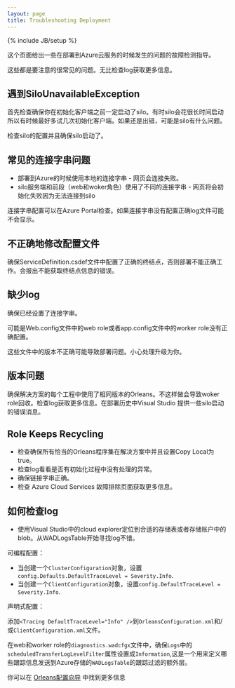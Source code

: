 ```yaml
---
layout: page
title: Troubleshooting Deployment
---
```

{% include JB/setup %}

<!--This page gives some general guidelines for troubleshooting any issues that occur while deploying to Azure Cloud Services. -->
这个页面给出一些在部署到Azure云服务的时候发生的问题的故障检测指导。
<!--These are very common issues to watch out for. Be sure to check the logs for more information.-->
这些都是要注意的很常见的问题。无比检查log获取更多信息。

## 遇到SiloUnavailableException
<!--## Getting a SiloUnavailableException-->

<!--First check to make sure that you are actually starting the silos before attempting to initialize the client. Sometimes the -->
<!--silos take a long time to start so it can be beneficial to try to initialize the client multiple times. If it still throws an -->
<!--exception, then there might be another issue with the silos.-->
首先检查确保你在初始化客户端之前一定启动了silo。有时silo会花很长时间启动所以有时候最好多试几次初始化客户端。如果还是出错，可能是silo有什么问题。

<!--Check the silo configuration and make sure that the silos are starting up properly.-->
检查silo的配置并且确保silo启动了。

## 常见的连接字串问题
<!--## Common Connection String Issues-->
<!---	Using the local connection string when deploying to Azure – the website will fail to connect-->
<!---	Using different connection strings for the silos and the front end (web and worker roles) – the website will fail to -->
<!--initialize the client because it cannot connect to the silos-->
- 部署到Azure的时候使用本地的连接字串 - 网页会连接失败。
- silo服务端和前段（web和woker角色）使用了不同的连接字串 - 网页将会初始化失败因为无法连接到silo

<!--The connection string configuration can be checked in the Azure Portal. The logs may not display properly if the connection -->
<!--strings are not set up correctly.-->
连接字串配置可以在Azure Portal检查。如果连接字串没有配置正确log文件可能不会显示。

## 不正确地修改配置文件
<!--## Modifying the Configuration Files Improperly-->

<!--Make sure that the proper endpoints are configured in the ServiceDefinition.csdef file or else the deployment will not work.-->
<!--It will give errors saying that it cannot get the endpoint information.-->
确保ServiceDefinition.csdef文件中配置了正确的终结点，否则部署不能正确工作。会报出不能获取终结点信息的错误。

## 缺少log
<!--## Missing Logs-->
<!--Make sure that the connection strings are set up properly.-->
确保已经设置了连接字串。

<!--It is likely that the Web.config file in the web role or the app.config file in the worker role were modified improperly. -->
可能是Web.config文件中的web role或者app.config文件中的worker role没有正确配置。
<!--Incorrect versions in these files can cause issues with the deployment. Be careful when dealing with updates.-->
这些文件中的版本不正确可能导致部署问题。小心处理升级为你。

## 版本问题
<!--## Version Issues-->
<!--Make sure that the same version of Orleans is used in every project in the solution. Not doing this can lead to the worker-->
<!--role recycling. Check the logs for more information. Visual Studio provides some silo startup error messages in the deployment history.-->
确保解决方案的每个工程中使用了相同版本的Orleans。不这样做会导致woker role回收。检查log获取更多信息。在部署历史中Visual Studio 提供一些silo启动的错误消息。

## Role Keeps Recycling
<!--## Role Keeps Recycling-->
<!--- Check that all the appropriate Orleans assemblies are in the solution and have Copy Local set to True.-->
<!--- Check the logs to see if there is an unhandled exception while initializing.-->
<!--- Make sure that the connections strings are correct.-->
<!--- Check the Azure Cloud Services troubleshooting pages for more information.-->
- 检查确保所有恰当的Orleans程序集在解决方案中并且设置Copy Local为true。
- 检查log看看是否有初始化过程中没有处理的异常。
- 确保链接字串正确。
- 检查 Azure Cloud Services 故障排除页面获取更多信息。

## 如何检查log
<!--## How to Check Logs-->
<!--- Use the cloud explorer in Visual Studio to navigate to the appropriate storage table or blob in the storage account. The WADLogsTable is a good starting point for looking at the logs.-->
<!--- You might only be logging errors. If you want informational logs as well, you will need to modify the configuration to set the logging severity level. -->
- 使用Visual Studio中的cloud explorer定位到合适的存储表或者存储账户中的blob。从WADLogsTable开始寻找log不错。

<!--Programmatic configuration:-->
可编程配置：
<!--- When creating a `ClusterConfiguration` object, set `config.Defaults.DefaultTraceLevel = Severity.Info`.-->
<!--- When creating a `ClientConfiguration` object, set `config.DefaultTraceLevel = Severity.Info`.-->
- 当创建一个`ClusterConfiguration`对象，设置`config.Defaults.DefaultTraceLevel = Severity.Info`.
- 当创建一个`ClientConfiguration`对象，设置`config.DefaultTraceLevel = Severity.Info`.

<!--Declarative configuration:-->
声明式配置：
<!--- Add `<Tracing DefaultTraceLevel="Info" />` to the `OrleansConfiguration.xml` and/or the `ClientConfiguration.xml` files.-->
添加`<Tracing DefaultTraceLevel="Info" />`到`OrleansConfiguration.xml`和/或`ClientConfiguration.xml`文件。

<!--In the `diagnostics.wadcfgx` file for the web and worker roles, make sure to set the `scheduledTransferLogLevelFilter` attribute in the `Logs` element to `Information`, as this is an additional layer of trace filtering that defines which traces are sent to the `WADLogsTable` in Azure Storage.-->
在web和worker role的`diagnostics.wadcfgx`文件中，确保`Logs`中的`scheduledTransferLogLevelFilter`属性设置成`Information`,这是一个用来定义哪些跟踪信息发送到Azure存储的`WADLogsTable`的跟踪过滤的额外层。

<!--You can find more information about this in the [Orleans Configuration Guide] (Orleans-Configuration-Guide/).-->

你可以在 [Orleans配置向导](Orleans-Configuration-Guide/) 中找到更多信息
